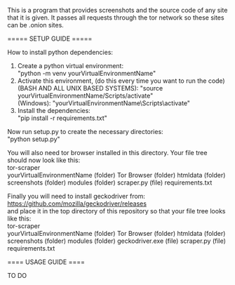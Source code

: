 This is a program that provides screenshots and the source code of any site that it is given. 
It passes all requests through the tor network so these sites can be .onion sites. 

===== SETUP GUIDE =====

How to install python dependencies:
1. Create a python virtual environment: </br>
    "python -m venv yourVirtualEnvironmentName"
2. Activate this environment, (do this every time you want to run the code) </br>
    (BASH AND ALL UNIX BASED SYSTEMS): "source yourVirtualEnvironmentName/Scripts/activate" </br>
    (Windows): "yourVirtualEnvironmentName\Scripts\activate"
3. Install the dependencies: </br>
    "pip install -r requirements.txt"

Now run setup.py to create the necessary directories: </br>
    "python setup.py"

You will also need tor browser installed in this directory. Your file tree should now look like this: </br>
tor-scraper </br>
    yourVirtualEnvironmentName (folder)
    Tor Browser (folder)
    htmldata (folder)
    screenshots (folder)
    modules (folder)
    scraper.py (file)
    requirements.txt

Finally you will need to install geckodriver from: https://github.com/mozilla/geckodriver/releases </br>
and place it in the top directory of this repository so that your file tree looks like this: </br>
tor-scraper </br>
    yourVirtualEnvironmentName (folder)
    Tor Browser (folder)
    htmldata (folder)
    screenshots (folder)
    modules (folder)
    geckodriver.exe (file)
    scraper.py (file)
    requirements.txt

==== USAGE GUIDE ==== 

TO DO 

